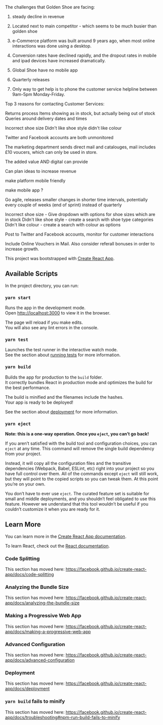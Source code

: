 The challenges that Golden Shoe are facing:

1. steady decline in revenue
2. Located next to main competitor - which seems to be much busier than golden shoe
3. e-Commerce platform was built around 9 years ago, when most online interactions was done using a desktop.
4. Conversion rates have declined rapidly, and the dropout rates in mobile and ipad devices have increased dramatically.
5. Global Shoe have no mobile app 
6. Quarterly releases

7. Only way to get help is to phone the customer service helpline between 9am-5pm Monday-Friday.

Top 3 reasons for contacting Customer Services:

Returns process
Items showing as in stock, but actually being out of stock
Queries around delivery dates and times

Incorrect shoe size
Didn't like shoe style
didn't like colour

Twitter and Facebook accounts are both unmonitored

The marketing department sends direct mail and catalouges, mail includes £10 voucers, which can only be used in store. 



The added value AND digital can provide

Can plan ideas to increase revenue

make platform mobile friendly

make mobile app ?

Go agile, releases smaller changes in shorter time intervals, potentially every couple of weeks (end of sprint) instead of quarterly

Incorrect shoe size - Give dropdown with options for shoe sizes which are in stock
Didn't like shoe style - create a search with shoe type categories
Didn't like colour - create a search with colour as options

Post to Twitter and Facebook accounts, monitor for customer interactions

Include Online Vouchers in Mail. Also consider referall bonuses in order to increase growth.




This project was bootstrapped with [Create React App](https://github.com/facebook/create-react-app).

## Available Scripts

In the project directory, you can run:

### `yarn start`

Runs the app in the development mode.<br />
Open [http://localhost:3000](http://localhost:3000) to view it in the browser.

The page will reload if you make edits.<br />
You will also see any lint errors in the console.

### `yarn test`

Launches the test runner in the interactive watch mode.<br />
See the section about [running tests](https://facebook.github.io/create-react-app/docs/running-tests) for more information.

### `yarn build`

Builds the app for production to the `build` folder.<br />
It correctly bundles React in production mode and optimizes the build for the best performance.

The build is minified and the filenames include the hashes.<br />
Your app is ready to be deployed!

See the section about [deployment](https://facebook.github.io/create-react-app/docs/deployment) for more information.

### `yarn eject`

**Note: this is a one-way operation. Once you `eject`, you can’t go back!**

If you aren’t satisfied with the build tool and configuration choices, you can `eject` at any time. This command will remove the single build dependency from your project.

Instead, it will copy all the configuration files and the transitive dependencies (Webpack, Babel, ESLint, etc) right into your project so you have full control over them. All of the commands except `eject` will still work, but they will point to the copied scripts so you can tweak them. At this point you’re on your own.

You don’t have to ever use `eject`. The curated feature set is suitable for small and middle deployments, and you shouldn’t feel obligated to use this feature. However we understand that this tool wouldn’t be useful if you couldn’t customize it when you are ready for it.

## Learn More

You can learn more in the [Create React App documentation](https://facebook.github.io/create-react-app/docs/getting-started).

To learn React, check out the [React documentation](https://reactjs.org/).

### Code Splitting

This section has moved here: https://facebook.github.io/create-react-app/docs/code-splitting

### Analyzing the Bundle Size

This section has moved here: https://facebook.github.io/create-react-app/docs/analyzing-the-bundle-size

### Making a Progressive Web App

This section has moved here: https://facebook.github.io/create-react-app/docs/making-a-progressive-web-app

### Advanced Configuration

This section has moved here: https://facebook.github.io/create-react-app/docs/advanced-configuration

### Deployment

This section has moved here: https://facebook.github.io/create-react-app/docs/deployment

### `yarn build` fails to minify

This section has moved here: https://facebook.github.io/create-react-app/docs/troubleshooting#npm-run-build-fails-to-minify

